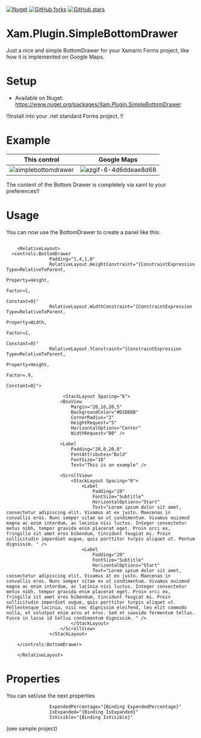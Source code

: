 [![Nuget](https://img.shields.io/nuget/v/Xam.Plugin.SimpleBottomDrawer)](https://www.nuget.org/packages/Xam.Plugin.SimpleBottomDrawer) [![GitHub forks](https://img.shields.io/github/forks/galadril/Xam.Plugin.SimpleBottomDrawer)](https://github.com/galadril/Xam.Plugin.SimpleBottomDrawer/network) [![GitHub stars](https://img.shields.io/github/stars/galadril/Xam.Plugin.SimpleBottomDrawer)](https://github.com/galadril/Xam.Plugin.SimpleBottomDrawer/stargazers)


# Xam.Plugin.SimpleBottomDrawer
Just a nice and simple BottomDrawer for your Xamarin Forms project, like how it is implemented on Google Maps.


# Setup
* Available on Nuget:
https://www.nuget.org/packages/Xam.Plugin.SimpleBottomDrawer

!!Install into your .net standard Forms project. !!


# Example
This control | Google Maps
--- | --- 
![simplebottomdrawer](https://user-images.githubusercontent.com/14561640/71714517-81c7db80-2e0e-11ea-81aa-5c773ccac633.gif) | ![ezgif-6-4d6ddeae8d68](https://user-images.githubusercontent.com/14561640/71723319-7f747a00-2e2c-11ea-9091-bb4e87935215.gif)
The content of the Bottom Drawer is completely via xaml to your preferences!!


# Usage
You can now use the BottomDrawer to create a panel like this:

```

    <RelativeLayout>
  <controls:BottomDrawer
                Padding="1,4,1,0"
                RelativeLayout.HeightConstraint="{ConstraintExpression Type=RelativeToParent,
                                                                       Property=Height,
                                                                       Factor=1,
                                                                       Constant=0}"
                RelativeLayout.WidthConstraint="{ConstraintExpression Type=RelativeToParent,
                                                                      Property=Width,
                                                                      Factor=1,
                                                                      Constant=0}"
                RelativeLayout.YConstraint="{ConstraintExpression Type=RelativeToParent,
                                                                  Property=Height,
                                                                  Factor=.9,
                                                                  Constant=0}">
																  
					 <StackLayout Spacing="6">
                    <BoxView
                        Margin="20,16,20,5"
                        BackgroundColor="#D1D6DB"
                        CornerRadius="2"
                        HeightRequest="5"
                        HorizontalOptions="Center"
                        WidthRequest="80" />

                    <Label
                        Padding="20,0,20,0"
                        FontAttributes="Bold"
                        FontSize="18"
                        Text="This is an example" />

                    <ScrollView>
                        <StackLayout Spacing="0">
                            <Label
                                Padding="20"
                                FontSize="Subtitle"
                                HorizontalOptions="Start"
                                Text="Lorem ipsum dolor sit amet, consectetur adipiscing elit. Vivamus at ex justo. Maecenas in convallis eros. Nunc semper vitae ex ut condimentum. Vivamus euismod magna ac enim interdum, ac lacinia nisi luctus. Integer consectetur metus nibh, tempor gravida enim placerat eget. Proin orci ex, fringilla sit amet eros bibendum, tincidunt feugiat mi. Proin sollicitudin imperdiet augue, quis porttitor turpis aliquet ut. Pentum dignissim. " />
                            <Label
                                Padding="20"
                                FontSize="Subtitle"
                                HorizontalOptions="Start"
                                Text="Lorem ipsum dolor sit amet, consectetur adipiscing elit. Vivamus at ex justo. Maecenas in convallis eros. Nunc semper vitae ex ut condimentum. Vivamus euismod magna ac enim interdum, ac lacinia nisi luctus. Integer consectetur metus nibh, tempor gravida enim placerat eget. Proin orci ex, fringilla sit amet eros bibendum, tincidunt feugiat mi. Proin sollicitudin imperdiet augue, quis porttitor turpis aliquet ut. Pellentesque lacinia, nisi nec dignissim eleifend, leo elit commodo nulla, et volutpat enim arcu at eros. Sed et saavida fermentum tellus.  Fusce in lacus id tellus condimentum dignissim. " />
                        </StackLayout>
                    </ScrollView>
                </StackLayout>
					
	</controls:BottomDrawer>

    </RelativeLayout>
```



# Properties
You can set/use the next properties

```
                ExpendedPercentage="{Binding ExpendedPercentage}"
                IsExpanded="{Binding IsExpanded}"
                IsVisible="{Binding IsVisible}"

```

(see sample project)





